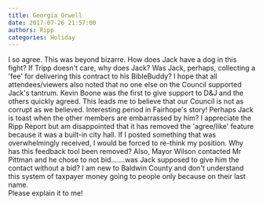 ```yaml
---
title: Georgia Orwell
date: 2017-07-26 21:57:00
authors: Ripp
categories: Holiday
---
```


 I so agree.  This was beyond bizarre. How does Jack have a dog in this fight? If Tripp doesn't care, why does Jack? Was Jack, perhaps, collecting a 'fee' for delivering this contract to his BibleBuddy?    I hope that all attendees/viewers also noted that no one else on the Council supported Jack's tantrum.  Kevin Boone was the first to give support to D&amp;J and the others quickly agreed.  This leads me to believe that our Council is not as corrupt as we believed.  Interesting period in Fairhope's story!  Perhaps Jack is toast when the other members are embarrassed by him?
I appreciate the Ripp Report but am disappointed that it has removed the 'agree/like' feature because it was a built-in city hall.  If I posted something that was overwhelmingly received, I would be forced to re-think my position.  Why has this feedback tool been removed? 
Also, Mayor Wilson contacted Mr Pittman and he chose to not bid.......was Jack supposed to give him the contact without a bid?  I am new to Baldwin County and don't understand this system of taxpayer money going to people only because on their last name.  
Please explain it to me!